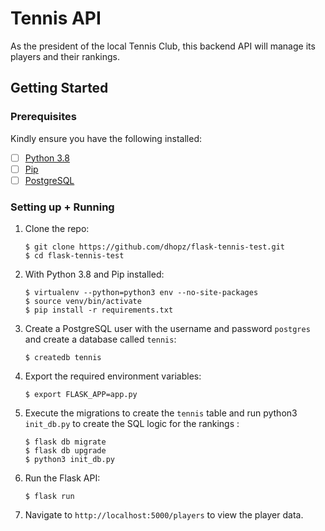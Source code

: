 # Tennis API

As the president of the local Tennis Club, this backend API will manage its players and their rankings.


## Getting Started

### Prerequisites

Kindly ensure you have the following installed:
- [ ] [Python 3.8](https://www.python.org/downloads/release/python-389/)
- [ ] [Pip](https://pip.pypa.io/en/stable/installing/)
- [ ] [PostgreSQL](https://www.postgresql.org/)

### Setting up + Running

1. Clone the repo:

    ```
    $ git clone https://github.com/dhopz/flask-tennis-test.git
    $ cd flask-tennis-test
    ```

2. With Python 3.8 and Pip installed:

    ```
    $ virtualenv --python=python3 env --no-site-packages
    $ source venv/bin/activate
    $ pip install -r requirements.txt
    ```

3. Create a PostgreSQL user with the username and password `postgres` and create a database called `tennis`:

    ```
   $ createdb tennis
    ```

4. Export the required environment variables:

    ```
    $ export FLASK_APP=app.py
    ```

5. Execute the migrations to create the `tennis` table and run python3 `init_db.py` to create the SQL logic for the rankings :

    ```
    $ flask db migrate
    $ flask db upgrade
    $ python3 init_db.py
    ```

6. Run the Flask API:

    ```
    $ flask run
    ```

7. Navigate to `http://localhost:5000/players` to view the player data.
